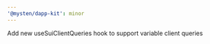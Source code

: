 ```yaml
---
'@mysten/dapp-kit': minor
---
```


Add new useSuiClientQueries hook to support variable client queries
